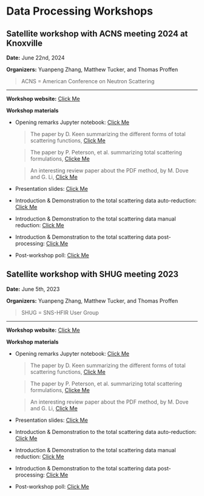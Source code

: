 # Data Processing Workshops

## Satellite workshop with ACNS meeting 2024 at Knoxville

**Date:** June 22nd, 2024

**Organizers:** Yuanpeng Zhang, Matthew Tucker, and Thomas Proffen

> ACNS = American Conference on Neutron Scattering

---

**Workshop website:** <a href="https://conference.sns.gov/event/413/" target="_blank">Click Me</a>

**Workshop materials**

- Opening remarks Jupyter notebook: <a href="../../files/ts_dp_workshop_06222024.zip" target="_blank" download>Click Me</a>

    > The paper by D. Keen summarizing the different forms of total scattering functions, <a href="https://doi.org/10.1107/S0021889800019993" target="_blank">Click Me</a>
    
    > The paper by P. Peterson, et al. summarizing total scattering formulations, <a href="https://doi.org/10.1107/S1600576720015630" target="_blank">Clicke Me</a>
    
    > An interesting review paper about the PDF method, by M. Dove and G. Li, <a href="https://doi.org/10.1016/j.nucana.2022.100037" target="_blank">Click Me</a>

- Presentation slides: <a href="https://www.dropbox.com/scl/fo/zl4nkqrrd4fp7n214hcnr/ABoRUx0xRtIwUa7Kz1uoGIY?rlkey=0rt67fbhxuo5c39u993kidyco&dl=0" target="_blank">Click Me</a>

- Introduction & Demonstration to the total scattering data auto-reduction: <a href="../../auto_reduce/nomad_auto.html" target="_blank">Click Me</a>

- Introduction & Demonstration to the total scattering data manual reduction: <a href="./dr_howto.html" target="_blank">Click Me</a>

- Introduction & Demonstration to the total scattering data post-processing: <a href="./ts_pp.html" target="_blank">Click Me</a>

- Post-workshop poll: <a href="https://forms.gle/JAtHS5MQJZt376sr5" target="_blank">Click Me</a>

## Satellite workshop with SHUG meeting 2023

**Date:** June 5th, 2023

**Organizers:** Yuanpeng Zhang, Matthew Tucker, and Thomas Proffen

> SHUG = SNS-HFIR User Group

---

**Workshop website:** <a href="https://conference.sns.gov/event/366/page/2561-data-processing-of-neutron-total-scattering" target="_blank">Click Me</a>

**Workshop materials**

- Opening remarks Jupyter notebook: <a href="../../files/ts_dp_workshop_06052023.zip" target="_blank" download>Click Me</a>

    > The paper by D. Keen summarizing the different forms of total scattering functions, <a href="https://doi.org/10.1107/S0021889800019993" target="_blank">Click Me</a>
    
    > The paper by P. Peterson, et al. summarizing total scattering formulations, <a href="https://doi.org/10.1107/S1600576720015630" target="_blank">Clicke Me</a>
    
    > An interesting review paper about the PDF method, by M. Dove and G. Li, <a href="https://doi.org/10.1016/j.nucana.2022.100037" target="_blank">Click Me</a>

- Presentation slides: <a href="https://www.dropbox.com/sh/akje97zg7llqwu9/AACUaXghQshy64snSRhgJRYua?dl=0" target="_blank">Click Me</a>

- Introduction & Demonstration to the total scattering data auto-reduction: <a href="../../auto_reduce/nomad_auto.html" target="_blank">Click Me</a>

- Introduction & Demonstration to the total scattering data manual reduction: <a href="./dr_howto.html" target="_blank">Click Me</a>

- Introduction & Demonstration to the total scattering data post-processing: <a href="./ts_pp.html" target="_blank">Click Me</a>

- Post-workshop poll: <a href="https://forms.gle/wTSTi5yJK6WD5Evi9" target="_blank">Click Me</a>